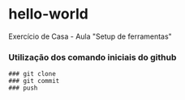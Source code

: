 # hello-world
Exercício de Casa - Aula "Setup de ferramentas"

### Utilização dos comando iniciais do github

    ### git clone
    ### git commit
    ### push
